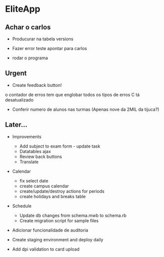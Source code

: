 # EliteApp

## Achar o carlos
  * Producurar na tabela versions
     
  * Fazer error teste apontar para carlos
  * rodar o programa


## Urgent

* Create feedback button!

o contador de erros tem que englobar todos os tipos de erros
 C tá desatualizado

* Conferir numero de alunos nas turmas
  (Apenas nove da 2MIL da tijuca?)

## Later...

* Improvements
  * Add subject to exam form - update task
  * Datatables ajax
  * Review back buttons
  * Translate

* Calendar
  * fix select date
  * create campus calendar
  * create/update/destroy actions for periods
  * create holidays and breaks table

* Schedule
  * Update db changes from schema.mwb to schema.rb
  * Create migration script for sample files

* Adicionar funcionalidade de auditoria
* Create staging environment and deploy daily
* Add dpi validation to card upload


